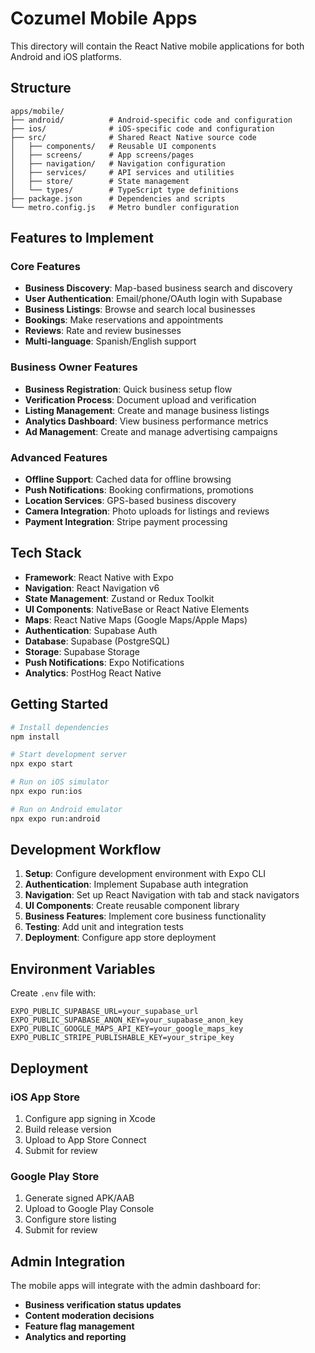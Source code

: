 # Cozumel Mobile Apps

This directory will contain the React Native mobile applications for both Android and iOS platforms.

## Structure

```
apps/mobile/
├── android/          # Android-specific code and configuration
├── ios/              # iOS-specific code and configuration
├── src/              # Shared React Native source code
│   ├── components/   # Reusable UI components
│   ├── screens/      # App screens/pages
│   ├── navigation/   # Navigation configuration
│   ├── services/     # API services and utilities
│   ├── store/        # State management
│   └── types/        # TypeScript type definitions
├── package.json      # Dependencies and scripts
└── metro.config.js   # Metro bundler configuration
```

## Features to Implement

### Core Features
- **Business Discovery**: Map-based business search and discovery
- **User Authentication**: Email/phone/OAuth login with Supabase
- **Business Listings**: Browse and search local businesses
- **Bookings**: Make reservations and appointments
- **Reviews**: Rate and review businesses
- **Multi-language**: Spanish/English support

### Business Owner Features
- **Business Registration**: Quick business setup flow
- **Verification Process**: Document upload and verification
- **Listing Management**: Create and manage business listings
- **Analytics Dashboard**: View business performance metrics
- **Ad Management**: Create and manage advertising campaigns

### Advanced Features
- **Offline Support**: Cached data for offline browsing
- **Push Notifications**: Booking confirmations, promotions
- **Location Services**: GPS-based business discovery
- **Camera Integration**: Photo uploads for listings and reviews
- **Payment Integration**: Stripe payment processing

## Tech Stack

- **Framework**: React Native with Expo
- **Navigation**: React Navigation v6
- **State Management**: Zustand or Redux Toolkit
- **UI Components**: NativeBase or React Native Elements
- **Maps**: React Native Maps (Google Maps/Apple Maps)
- **Authentication**: Supabase Auth
- **Database**: Supabase (PostgreSQL)
- **Storage**: Supabase Storage
- **Push Notifications**: Expo Notifications
- **Analytics**: PostHog React Native

## Getting Started

```bash
# Install dependencies
npm install

# Start development server
npx expo start

# Run on iOS simulator
npx expo run:ios

# Run on Android emulator
npx expo run:android
```

## Development Workflow

1. **Setup**: Configure development environment with Expo CLI
2. **Authentication**: Implement Supabase auth integration
3. **Navigation**: Set up React Navigation with tab and stack navigators
4. **UI Components**: Create reusable component library
5. **Business Features**: Implement core business functionality
6. **Testing**: Add unit and integration tests
7. **Deployment**: Configure app store deployment

## Environment Variables

Create `.env` file with:

```
EXPO_PUBLIC_SUPABASE_URL=your_supabase_url
EXPO_PUBLIC_SUPABASE_ANON_KEY=your_supabase_anon_key
EXPO_PUBLIC_GOOGLE_MAPS_API_KEY=your_google_maps_key
EXPO_PUBLIC_STRIPE_PUBLISHABLE_KEY=your_stripe_key
```

## Deployment

### iOS App Store
1. Configure app signing in Xcode
2. Build release version
3. Upload to App Store Connect
4. Submit for review

### Google Play Store
1. Generate signed APK/AAB
2. Upload to Google Play Console
3. Configure store listing
4. Submit for review

## Admin Integration

The mobile apps will integrate with the admin dashboard for:
- **Business verification status updates**
- **Content moderation decisions**
- **Feature flag management**
- **Analytics and reporting**